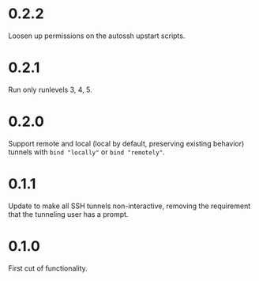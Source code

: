# 0.2.2
Loosen up permissions on the autossh upstart scripts.

# 0.2.1
Run only runlevels 3, 4, 5.

# 0.2.0
Support remote and local (local by default, preserving existing behavior)
tunnels with `bind "locally"` or `bind "remotely"`.

# 0.1.1
Update to make all SSH tunnels non-interactive, removing the requirement that
the tunneling user has a prompt.

# 0.1.0
First cut of functionality.
